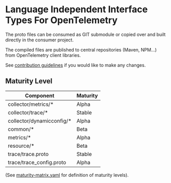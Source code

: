 # Language Independent Interface Types For OpenTelemetry

The proto files can be consumed as GIT submodule or copied over and built directly in the consumer project.

The compiled files are published to central repositories (Maven, NPM...) from OpenTelemetry client libraries.

See [contribution guidelines](CONTRIBUTING.md) if you would like to make any changes.

## Maturity Level

Component                 | Maturity |
------------------------- |----------|
collector/metrics/*       | Alpha    |
collector/trace/*         | Stable   |
collector/dynamicconfig/* | Alpha    |
common/*                  | Beta     |
metrics/*                 | Alpha    |
resource/*                | Beta     |
trace/trace.proto         | Stable   |
trace/trace_config.proto  | Alpha    |

(See [maturity-matrix.yaml](https://github.com/open-telemetry/community/blob/47813530864b9fe5a5146f466a58bd2bb94edc72/maturity-matrix.yaml#L57)
for definition of maturity levels).
